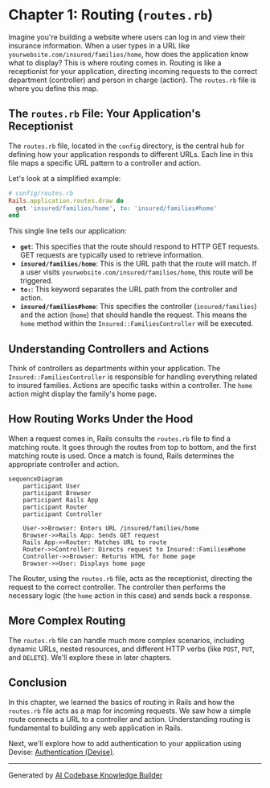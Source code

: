 # Chapter 1: Routing (`routes.rb`)

Imagine you're building a website where users can log in and view their insurance information.  When a user types in a URL like `yourwebsite.com/insured/families/home`, how does the application know what to display? This is where routing comes in. Routing is like a receptionist for your application, directing incoming requests to the correct department (controller) and person in charge (action).  The `routes.rb` file is where you define this map.

## The `routes.rb` File: Your Application's Receptionist

The `routes.rb` file, located in the `config` directory, is the central hub for defining how your application responds to different URLs.  Each line in this file maps a specific URL pattern to a controller and action.

Let's look at a simplified example:

```ruby
# config/routes.rb
Rails.application.routes.draw do
  get 'insured/families/home', to: 'insured/families#home'
end
```

This single line tells our application:

* **`get`**:  This specifies that the route should respond to HTTP GET requests.  GET requests are typically used to retrieve information.
* **`insured/families/home`**: This is the URL path that the route will match.  If a user visits `yourwebsite.com/insured/families/home`, this route will be triggered.
* **`to:`**: This keyword separates the URL path from the controller and action.
* **`insured/families#home`**: This specifies the controller (`insured/families`) and the action (`home`) that should handle the request.  This means the `home` method within the `Insured::FamiliesController` will be executed.

## Understanding Controllers and Actions

Think of controllers as departments within your application. The `Insured::FamiliesController` is responsible for handling everything related to insured families.  Actions are specific tasks within a controller.  The `home` action might display the family's home page.

## How Routing Works Under the Hood

When a request comes in, Rails consults the `routes.rb` file to find a matching route.  It goes through the routes from top to bottom, and the first matching route is used.  Once a match is found, Rails determines the appropriate controller and action.

```mermaid
sequenceDiagram
    participant User
    participant Browser
    participant Rails App
    participant Router
    participant Controller

    User->>Browser: Enters URL /insured/families/home
    Browser->>Rails App: Sends GET request
    Rails App->>Router: Matches URL to route
    Router->>Controller: Directs request to Insured::Families#home
    Controller->>Browser: Returns HTML for home page
    Browser->>User: Displays home page
```

The Router, using the `routes.rb` file, acts as the receptionist, directing the request to the correct controller. The controller then performs the necessary logic (the `home` action in this case) and sends back a response.

## More Complex Routing

The `routes.rb` file can handle much more complex scenarios, including dynamic URLs, nested resources, and different HTTP verbs (like `POST`, `PUT`, and `DELETE`).  We'll explore these in later chapters.

## Conclusion

In this chapter, we learned the basics of routing in Rails and how the `routes.rb` file acts as a map for incoming requests.  We saw how a simple route connects a URL to a controller and action.  Understanding routing is fundamental to building any web application in Rails.

Next, we'll explore how to add authentication to your application using Devise: [Authentication (Devise)](02_authentication__devise_.md).


---

Generated by [AI Codebase Knowledge Builder](https://github.com/The-Pocket/Tutorial-Codebase-Knowledge)